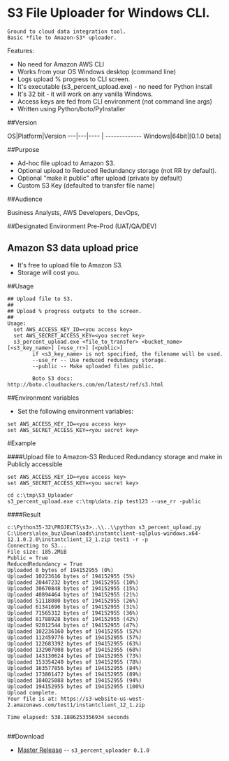# S3 File Uploader for Windows CLI.
    Ground to cloud data integration tool.
    Basic *file to Amazon-S3* uploader.

Features:
 - No need for Amazon AWS CLI
 - Works from your OS Windows desktop (command line)
 - Logs upload % progress to CLI screen.
 - It's executable (s3_percent_upload.exe)  - no need for Python install
 - It's 32 bit - it will work on any vanilla Windows.
 - Access keys are fed from CLI environment (not command line args)
 - Written using Python/boto/PyInstaller

##Version

OS|Platform|Version 
---|---|---- | -------------
Windows|64bit|[0.1.0 beta]

##Purpose

- Ad-hoc file upload to Amazon S3.
- Optional upload to Reduced Redundancy storage (not RR by default).
- Optional "make it public" after upload (private by default)
- Custom S3 Key (defaulted to transfer file name)

##Audience

Business Analysts, AWS Developers, DevOps, 

##Designated Environment
Pre-Prod (UAT/QA/DEV)

## Amazon S3 data upload price

 - It's free to upload file to Amazon S3.
 - Storage will cost you.


##Usage

```
## Upload file to S3.
##
## Upload % progress outputs to the screen.
##
Usage:
  set AWS_ACCESS_KEY_ID=<you access key>
  set AWS_SECRET_ACCESS_KEY=<you secret key>
  s3_percent_upload.exe <file_to_transfer> <bucket_name> [<s3_key_name>] [<use_rr>] [<public>]
        if <s3_key_name> is not specified, the filename will be used.
        --use_rr -- Use reduced redundancy storage.
        --public -- Make uploaded files public.

        Boto S3 docs: http://boto.cloudhackers.com/en/latest/ref/s3.html

```

##Environment variables

* Set the following environment variables:

```
set AWS_ACCESS_KEY_ID=<you access key>
set AWS_SECRET_ACCESS_KEY=<you secret key>
```

#Example 

####Upload file to Amazon-S3 Reduced Redundancy storage and make in Publicly accessible


```
set AWS_ACCESS_KEY_ID=<you access key>
set AWS_SECRET_ACCESS_KEY=<you secret key>
  
cd c:\tmp\S3_Uploader
s3_percent_upload.exe c:\tmp\data.zip test123 --use_rr -public

```
####Result
```
c:\Python35-32\PROJECTS\s3>..\\..\\python s3_percent_upload.py C:\Users\alex_buz\Downloads\instantclient-sqlplus-windows.x64-12.1.0.2.0\instantclient_12_1.zip test1 -r -p
Connecting to S3...
File size: 185.2MiB
Public = True
ReducedRedundancy = True
Uploaded 0 bytes of 194152955 (0%)
Uploaded 10223616 bytes of 194152955 (5%)
Uploaded 20447232 bytes of 194152955 (10%)
Uploaded 30670848 bytes of 194152955 (15%)
Uploaded 40894464 bytes of 194152955 (21%)
Uploaded 51118080 bytes of 194152955 (26%)
Uploaded 61341696 bytes of 194152955 (31%)
Uploaded 71565312 bytes of 194152955 (36%)
Uploaded 81788928 bytes of 194152955 (42%)
Uploaded 92012544 bytes of 194152955 (47%)
Uploaded 102236160 bytes of 194152955 (52%)
Uploaded 112459776 bytes of 194152955 (57%)
Uploaded 122683392 bytes of 194152955 (63%)
Uploaded 132907008 bytes of 194152955 (68%)
Uploaded 143130624 bytes of 194152955 (73%)
Uploaded 153354240 bytes of 194152955 (78%)
Uploaded 163577856 bytes of 194152955 (84%)
Uploaded 173801472 bytes of 194152955 (89%)
Uploaded 184025088 bytes of 194152955 (94%)
Uploaded 194152955 bytes of 194152955 (100%)
Upload complete.
Your file is at: https://s3-website-us-west-2.amazonaws.com/test1/instantclient_12_1.zip

Time elapsed: 538.1886253356934 seconds


```




##Download
* [Master Release](https://github.com/alexbuz/S3_File_Uploader/archive/master.zip) -- `s3_percent_uploader 0.1.0`
